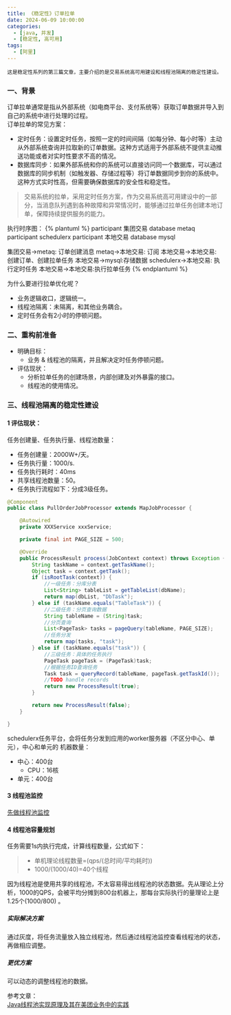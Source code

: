 ```yaml
---
title: 《稳定性》订单拉单
date: 2024-06-09 10:00:00
categories:
  - [java, 并发]
  - [稳定性, 高可用]
tags:
  - [阿里]
---
```


    这是稳定性系列的第三篇文章，主要介绍的是交易系统高可用建设和线程池隔离的稳定性建设。

### 一、背景
订单拉单通常是指从外部系统（如电商平台、支付系统等）获取订单数据并导入到自己的系统中进行处理的过程。  
订单拉单的常见方案：
- 定时任务：设置定时任务，按照一定的时间间隔（如每分钟、每小时等）主动从外部系统查询并拉取新的订单数据。这种方式适用于外部系统不提供主动推送功能或者对实时性要求不高的情况。
- 数据库同步：如果外部系统和你的系统可以直接访问同一个数据库，可以通过数据库的同步机制（如触发器、存储过程等）将订单数据同步到你的系统中。这种方式实时性高，但需要确保数据库的安全性和稳定性。

<!-- more -->
> 交易系统的拉单，采用定时任务方案，作为交易系统高可用建设中的一部分，当消息队列遇到各种故障和异常情况时，能够通过拉单任务创建本地订单，保障持续提供服务的能力。  

执行时序图：
{% plantuml %}
participant 集团交易
database metaq
participant schedulerx
participant 本地交易
database mysql

集团交易->metaq: 订单创建消息
metaq->本地交易: 订阅
本地交易->本地交易: 创建订单、创建拉单任务
本地交易->mysql:存储数据
schedulerx->本地交易: 执行定时任务
本地交易->本地交易:执行拉单任务
{% endplantuml %}

为什么要进行拉单优化呢？
- 业务逻辑收口，逻辑统一。
- 线程池隔离：未隔离，和其他业务耦合。
- 定时任务会有2小时的停顿问题。


### 二、重构前准备
- 明确目标：
  - 业务 & 线程池的隔离，并且解决定时任务停顿问题。
- 评估现状：
  - 分析拉单任务的创建场景，内部创建及对外暴露的接口。
  - 线程池的使用情况。


### 三、线程池隔离的稳定性建设
#### 1 评估现状：
任务创建量、任务执行量、线程池数量：
- 任务创建量：2000W+/天。
- 任务执行量：1000/s.
- 任务执行耗时：40ms
- 共享线程池数量：50。
- 任务执行流程如下：分成3级任务。
```java
@Component
public class PullOrderJobProcessor extends MapJobProcessor {

    @Autowired
    private XXXService xxxService;

    private final int PAGE_SIZE = 500;

    @Override
    public ProcessResult process(JobContext context) throws Exception {
        String taskName = context.getTaskName();
        Object task = context.getTask();
        if (isRootTask(context)) {
            //一级任务：分库分表
            List<String> tableList = getTableList(dbName);
            return map(dbList, "DbTask");
        } else if (taskName.equals("TableTask")) {
            //二级任务：分页查询数据
            String tableName = (String)task;
            //分页查询
            List<PageTask> tasks = pageQuery(tableName, PAGE_SIZE);
            //任务分发
            return map(tasks, "task");
        } else if (taskName.equals("task")) {
            //三级任务：具体的任务执行
            PageTask pageTask = (PageTask)task;
            //根据任务ID查询任务
            Task task = queryRecord(tableName, pageTask.getTaskId());
            //TODO handle records
            return new ProcessResult(true);
        }

        return new ProcessResult(false);
    }

}
```
schedulerx任务平台，会将任务分发到应用的worker服务器（不区分中心、单元），中心和单元的 机器数量：
- 中心：400台
  - CPU：16核
- 单元：400台

#### 3 线程池监控
[先做线程池监控](http://caohuiwu.github.io/2024/06/09/2024-06-09-%E7%B3%BB%E7%BB%9F%E9%87%8D%E6%9E%84-%E5%AE%9A%E6%97%B6%E4%BB%BB%E5%8A%A1/)

#### 4 线程池容量规划
任务需要1s内执行完成，计算线程数量，公式如下：
> - 单机理论线程数量=(qps/(总时间/平均耗时))
> - 1000/(1000/40)=40个线程

因为线程池是使用共享的线程池，不太容易得出线程池的状态数据。先从理论上分析，1000的QPS，会被平均分摊到800台机器上，那每台实际执行的量理论上是1.25个(1000/800) 。

##### 实际解决方案
通过灰度，将任务流量放入独立线程池，然后通过线程池监控查看线程池的状态，再做相应调整。

##### 更优方案
可以动态的调整线程池的数据。

参考文章：   
[Java线程池实现原理及其在美团业务中的实践](https://tech.meituan.com/2020/04/02/java-pooling-pratice-in-meituan.html)


